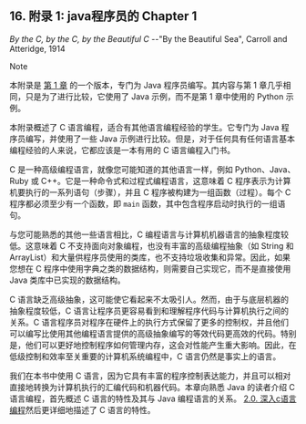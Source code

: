 ## 16. 附录 1: java程序员的 Chapter 1

_By the C, by the C, by the Beautiful C_ --"By the Beautiful Sea", Carroll and Atteridge, 1914


> [!NOTE] 
> 本附录是 [第 1 章](https://diveintosystems.org/book/C1-C_intro/index.html#_by_the_c_by_the_c_by_the_beautiful_c) 的一个版本，专门为 Java 程序员编写。其内容与第 1 章几乎相同，只是为了进行比较，它使用了 Java 示例，而不是第 1 章中使用的 Python 示例。

本附录概述了 C 语言编程，适合有其他语言编程经验的学生。它专门为 Java 程序员编写，并使用了一些 Java 示例进行比较。但是，对于任何具有任何语言基本编程经验的人来说，它都应该是一本有用的 C 语言编程入门书。

C 是一种高级编程语言，就像您可能知道的其他语言一样，例如 Python、Java、Ruby 或 C++。它是一种命令式和过程式编程语言，这意味着 C 程序表示为计算机要执行的一系列语句（步骤），并且 C 程序被构建为一组函数（过程）。每个 C 程序都必须至少有一个函数，即 `main` 函数，其中包含程序启动时执行的一组语句。

与您可能熟悉的其他一些语言相比，C 编程语言与计算机机器语言的抽象程度较低。这意味着 C 不支持面向对象编程，也没有丰富的高级编程抽象（如 String 和 ArrayList）和大量供程序员使用的类库，也不支持垃圾收集和异常。因此，如果您想在 C 程序中使用字典之类的数据结构，则需要自己实现它，而不是直接使用 Java 类库中已实现的数据结构。

C 语言缺乏高级抽象，这可能使它看起来不太吸引人。然而，由于与底层机器的抽象程度较低，C 语言让程序员更容易看到和理解程序代码与计算机执行之间的关系。C 语言程序员对程序在硬件上的执行方式保留了更多的控制权，并且他们可以编写比使用其他编程语言提供的高级抽象编写的等效代码更高效的代码。特别是，他们可以更好地控制程序如何管理内存，这会对性能产生重大影响。因此，在低级控制和效率至关重要的计算机系统编程中，C 语言仍然是事实上的语言。

我们在本书中使用 C 语言，因为它具有丰富的程序控制表达能力，并且可以相对直接地转换为计算机执行的汇编代码和机器代码。本章向熟悉 Java 的读者介绍 C 语言编程，首先概述 C 语言的特性及其与 Java 编程语言的关系。 [2.0. 深入c语言编程](../第2章-深入C语言编程/2.0.%20深入c语言编程.md)然后更详细地描述了 C 语言的特性。